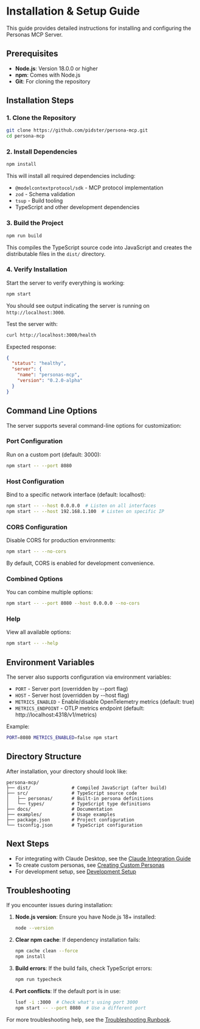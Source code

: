 # Installation & Setup Guide

This guide provides detailed instructions for installing and configuring the Personas MCP Server.

## Prerequisites

- **Node.js**: Version 18.0.0 or higher
- **npm**: Comes with Node.js
- **Git**: For cloning the repository

## Installation Steps

### 1. Clone the Repository

```bash
git clone https://github.com/pidster/persona-mcp.git
cd persona-mcp
```

### 2. Install Dependencies

```bash
npm install
```

This will install all required dependencies including:

- `@modelcontextprotocol/sdk` - MCP protocol implementation
- `zod` - Schema validation
- `tsup` - Build tooling
- TypeScript and other development dependencies

### 3. Build the Project

```bash
npm run build
```

This compiles the TypeScript source code into JavaScript and creates the distributable files in the `dist/` directory.

### 4. Verify Installation

Start the server to verify everything is working:

```bash
npm start
```

You should see output indicating the server is running on `http://localhost:3000`.

Test the server with:

```bash
curl http://localhost:3000/health
```

Expected response:

```json
{
  "status": "healthy",
  "server": {
    "name": "personas-mcp",
    "version": "0.2.0-alpha"
  }
}
```

## Command Line Options

The server supports several command-line options for customization:

### Port Configuration

Run on a custom port (default: 3000):

```bash
npm start -- --port 8080
```

### Host Configuration

Bind to a specific network interface (default: localhost):

```bash
npm start -- --host 0.0.0.0  # Listen on all interfaces
npm start -- --host 192.168.1.100  # Listen on specific IP
```

### CORS Configuration

Disable CORS for production environments:

```bash
npm start -- --no-cors
```

By default, CORS is enabled for development convenience.

### Combined Options

You can combine multiple options:

```bash
npm start -- --port 8080 --host 0.0.0.0 --no-cors
```

### Help

View all available options:

```bash
npm start -- --help
```

## Environment Variables

The server also supports configuration via environment variables:

- `PORT` - Server port (overridden by --port flag)
- `HOST` - Server host (overridden by --host flag)
- `METRICS_ENABLED` - Enable/disable OpenTelemetry metrics (default: true)
- `METRICS_ENDPOINT` - OTLP metrics endpoint (default: http://localhost:4318/v1/metrics)

Example:

```bash
PORT=8080 METRICS_ENABLED=false npm start
```

## Directory Structure

After installation, your directory should look like:

```
persona-mcp/
├── dist/               # Compiled JavaScript (after build)
├── src/                # TypeScript source code
│   ├── personas/       # Built-in persona definitions
│   └── types/          # TypeScript type definitions
├── docs/               # Documentation
├── examples/           # Usage examples
├── package.json        # Project configuration
└── tsconfig.json       # TypeScript configuration
```

## Next Steps

- For integrating with Claude Desktop, see the [Claude Integration Guide](./claude-integration.md)
- To create custom personas, see [Creating Custom Personas](./creating-personas.md)
- For development setup, see [Development Setup](../engineering/development-setup.md)

## Troubleshooting

If you encounter issues during installation:

1. **Node.js version**: Ensure you have Node.js 18+ installed:

   ```bash
   node --version
   ```

2. **Clear npm cache**: If dependency installation fails:

   ```bash
   npm cache clean --force
   npm install
   ```

3. **Build errors**: If the build fails, check TypeScript errors:

   ```bash
   npm run typecheck
   ```

4. **Port conflicts**: If the default port is in use:
   ```bash
   lsof -i :3000  # Check what's using port 3000
   npm start -- --port 8080  # Use a different port
   ```

For more troubleshooting help, see the [Troubleshooting Runbook](../books/troubleshooting-runbook.md).
